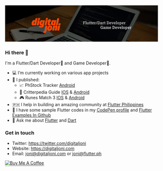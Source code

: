 [![Flutter/Dart Developer x Game Developer](https://raw.githubusercontent.com/digitaljoni/digitaljoni/master/digitaljoni2.png)](https://www.digitaljoni.com)

### Hi there 👋

I'm a Flutter/Dart Developer💙 and Game Developer👾. 

- 💻 I’m currently working on various app projects
- 🎉 I published:
  - 📈 PhStock Tracker [Android](https://play.google.com/store/apps/details?id=com.digitaljoni.ph_stock_tracker)
  - 📱 Critterpedia Guide [IOS](https://apps.apple.com/app/id1526677914) & [Android](https://play.google.com/store/apps/details?id=com.digitaljoni.critterpedia)
  - 🎮 Runes Match 3 [IOS](https://apps.apple.com/us/app/id1526308702) & [Android](https://play.google.com/store/apps/details?id=com.digitaljoni.match3game)
- 🇵🇭 I help in building an amazing community at [Flutter Philippines](https://flutter.ph)
- 💾 I have some sample Flutter codes in my [CodePen profile](https://codepen.io/digitaljoni) and [Flutter Examples In Github](https://github.com/digitaljoni/examples_flutter)
- 💬 Ask me about [Flutter](http://flutter.dev/) and [Dart](https://dart.dev/)

### Get in touch
- Twitter: https://twitter.com/digitaljoni
- Website: https://digitaljoni.com
- Email: joni@digitaljoni.com or joni@flutter.ph

<a href="https://www.buymeacoffee.com/digitaljoni" target="_blank"><img src="https://www.buymeacoffee.com/assets/img/custom_images/orange_img.png" alt="Buy Me A Coffee" style="height: 41px !important;width: 174px !important;box-shadow: 0px 3px 2px 0px rgba(190, 190, 190, 0.5) !important;-webkit-box-shadow: 0px 3px 2px 0px rgba(190, 190, 190, 0.5) !important;" ></a>
